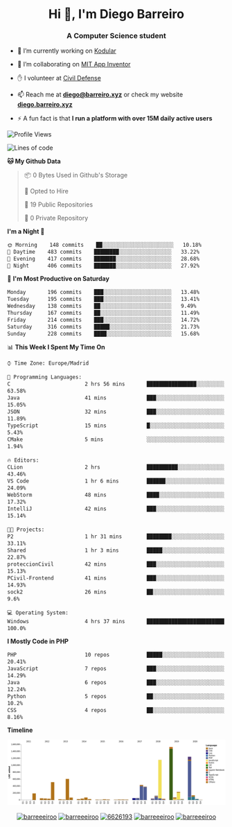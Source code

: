<h1 align="center">Hi 👋, I'm Diego Barreiro</h1>
<h3 align="center">A Computer Science student</h3>

- 🔭 I’m currently working on [Kodular](https://www.kodular.io)

- 👯 I’m collaborating on [MIT App Inventor](https://github.com/mit-cml/appinventor-sources)

- ✋ I volunteer at [Civil Defense](https://proteccioncivil.sdc.gal)

- 📫 Reach me at **diego@barreiro.xyz** or check my website **[diego.barreiro.xyz](https://diego.barreiro.xyz)**

- ⚡ A fun fact is that **I run a platform with over 15M daily active users**

<!--START_SECTION:waka-->
![Profile Views](http://img.shields.io/badge/Profile%20Views-4-blue)

![Lines of code](https://img.shields.io/badge/From%20Hello%20World%20I%27ve%20Written-17.7%20million%20lines%20of%20code-blue)

**🐱 My Github Data** 

> 📦 0 Bytes Used in Github's Storage 
 > 
> 💼 Opted to Hire
 > 
> 📜 19 Public Repositories
 > 
> 🔑 0 Private Repository 
 > 
**I'm a Night 🦉** 

```text
🌞 Morning    148 commits    ██░░░░░░░░░░░░░░░░░░░░░░░   10.18% 
🌆 Daytime    483 commits    ████████░░░░░░░░░░░░░░░░░   33.22% 
🌃 Evening    417 commits    ███████░░░░░░░░░░░░░░░░░░   28.68% 
🌙 Night      406 commits    ███████░░░░░░░░░░░░░░░░░░   27.92%

```
📅 **I'm Most Productive on Saturday** 

```text
Monday       196 commits    ███░░░░░░░░░░░░░░░░░░░░░░   13.48% 
Tuesday      195 commits    ███░░░░░░░░░░░░░░░░░░░░░░   13.41% 
Wednesday    138 commits    ██░░░░░░░░░░░░░░░░░░░░░░░   9.49% 
Thursday     167 commits    ██░░░░░░░░░░░░░░░░░░░░░░░   11.49% 
Friday       214 commits    ███░░░░░░░░░░░░░░░░░░░░░░   14.72% 
Saturday     316 commits    █████░░░░░░░░░░░░░░░░░░░░   21.73% 
Sunday       228 commits    ████░░░░░░░░░░░░░░░░░░░░░   15.68%

```


📊 **This Week I Spent My Time On** 

```text
⌚︎ Time Zone: Europe/Madrid

💬 Programming Languages: 
C                        2 hrs 56 mins       ████████████████░░░░░░░░░   63.58% 
Java                     41 mins             ███░░░░░░░░░░░░░░░░░░░░░░   15.05% 
JSON                     32 mins             ███░░░░░░░░░░░░░░░░░░░░░░   11.89% 
TypeScript               15 mins             █░░░░░░░░░░░░░░░░░░░░░░░░   5.43% 
CMake                    5 mins              ░░░░░░░░░░░░░░░░░░░░░░░░░   1.94%

🔥 Editors: 
CLion                    2 hrs               ██████████░░░░░░░░░░░░░░░   43.46% 
VS Code                  1 hr 6 mins         ██████░░░░░░░░░░░░░░░░░░░   24.09% 
WebStorm                 48 mins             ████░░░░░░░░░░░░░░░░░░░░░   17.32% 
IntelliJ                 42 mins             ███░░░░░░░░░░░░░░░░░░░░░░   15.14%

🐱‍💻 Projects: 
P2                       1 hr 31 mins        ████████░░░░░░░░░░░░░░░░░   33.11% 
Shared                   1 hr 3 mins         █████░░░░░░░░░░░░░░░░░░░░   22.87% 
proteccionCivil          42 mins             ███░░░░░░░░░░░░░░░░░░░░░░   15.13% 
PCivil-Frontend          41 mins             ███░░░░░░░░░░░░░░░░░░░░░░   14.93% 
sock2                    26 mins             ██░░░░░░░░░░░░░░░░░░░░░░░   9.6%

💻 Operating System: 
Windows                  4 hrs 37 mins       █████████████████████████   100.0%

```

**I Mostly Code in PHP** 

```text
PHP                      10 repos            █████░░░░░░░░░░░░░░░░░░░░   20.41% 
JavaScript               7 repos             ███░░░░░░░░░░░░░░░░░░░░░░   14.29% 
Java                     6 repos             ███░░░░░░░░░░░░░░░░░░░░░░   12.24% 
Python                   5 repos             ██░░░░░░░░░░░░░░░░░░░░░░░   10.2% 
CSS                      4 repos             ██░░░░░░░░░░░░░░░░░░░░░░░   8.16%

```


**Timeline**

![Chart not found](https://github.com/barreeeiroo/barreeeiroo/blob/master/charts/bar_graph.png) 


<!--END_SECTION:waka-->

<p align="center">
<a href="https://twitter.com/barreeeiroo" target="blank"><img align="center" src="https://cdn.jsdelivr.net/npm/simple-icons@3.0.1/icons/twitter.svg" alt="barreeeiroo" height="20" width="20" /></a>
<a href="https://linkedin.com/in/barreeeiroo" target="blank"><img align="center" src="https://cdn.jsdelivr.net/npm/simple-icons@3.0.1/icons/linkedin.svg" alt="barreeeiroo" height="20" width="20" /></a>
<a href="https://stackoverflow.com/users/6626193" target="blank"><img align="center" src="https://cdn.jsdelivr.net/npm/simple-icons@3.0.1/icons/stackoverflow.svg" alt="6626193" height="20" width="20" /></a>
<a href="https://fb.com/barreeeiroo" target="blank"><img align="center" src="https://cdn.jsdelivr.net/npm/simple-icons@3.0.1/icons/facebook.svg" alt="barreeeiroo" height="20" width="20" /></a>
<a href="https://instagram.com/barreeeiroo" target="blank"><img align="center" src="https://cdn.jsdelivr.net/npm/simple-icons@3.0.1/icons/instagram.svg" alt="barreeeiroo" height="20" width="20" /></a>
</p>
